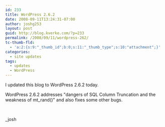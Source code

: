 ```yaml
---
id: 233
title: WordPress 2.6.2
date: 2008-09-11T13:24:31-07:00
author: joshg253
layout: post
guid: http://blog.kverke.com/?p=233
permalink: /2008/09/11/wordpress-262/
tc-thumb-fld:
  - 'a:2:{s:9:"_thumb_id";b:0;s:11:"_thumb_type";s:10:"attachment";}'
categories:
  - site updates
tags:
  - updates
  - WordPress
---
```

I updated this blog to WordPress 2.6.2 today.

WordPress 2.6.2 addresses "dangers of SQL Column Truncation and the weakness of mt_rand()" and also fixes some other bugs.

&nbsp;

_josh